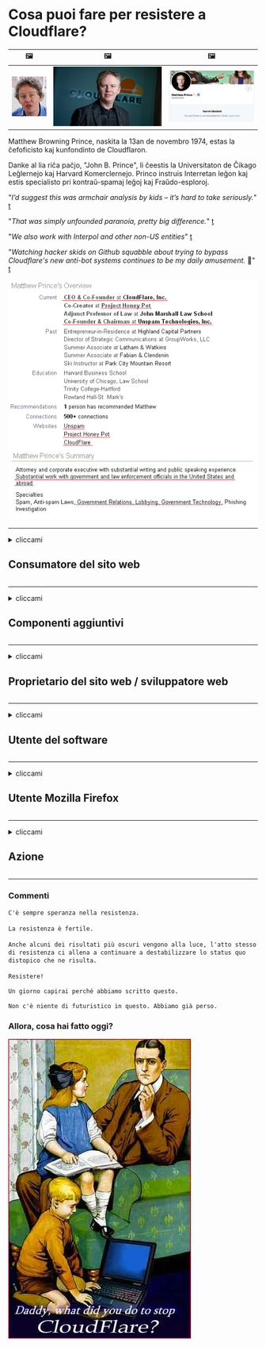 # Cosa puoi fare per resistere a Cloudflare?

| 🖼 | 🖼 | 🖼 |
| --- | --- | --- |
| ![](../image/matthew_prince_teen.jpg) | ![](../image/matthew_prince.jpg) | ![](../image/blockedbymatthewprince.jpg) |


Matthew Browning Prince, naskita la 13an de novembro 1974, estas la ĉefoficisto kaj kunfondinto de Cloudflaron.

Danke al lia riĉa paĉjo, "John B. Prince", li ĉeestis la Universitaton de Ĉikago Leĝlernejo kaj Harvard Komerclernejo.
Princo instruis Interretan leĝon kaj estis specialisto pri kontraŭ-spamaj leĝoj kaj Fraŭdo-esploroj.


"*I’d suggest this was armchair analysis by kids – it’s hard to take seriously.*" [t](https://www.theguardian.com/technology/2015/nov/19/cloudflare-accused-by-anonymous-helping-isis)

"*That was simply unfounded paranoia, pretty big difference.*"  [t](https://twitter.com/xxdesmus/status/992757936123359233)

"*We also work with Interpol and other non-US entities*" [t](https://twitter.com/eastdakota/status/1203028504184360960)

"*Watching hacker skids on Github squabble about trying to bypass Cloudflare's new anti-bot systems continues to be my daily amusement.* 🍿" [t](https://twitter.com/eastdakota/status/1273277839102656515)


![](../image/whoismp.jpg)

---


<details>
<summary>cliccami

## Consumatore del sito web
</summary>


- Se il sito web che ti piace utilizza Cloudflare, digli di non usare Cloudflare.
  - Piagnucolare sui social media come Facebook, Reddit, Twitter o Mastodon non fa differenza. [Le azioni sono più rumorose degli hashtag.](https://twitter.com/phyzonloop/status/1274132092490862594)
  - Prova a contattare il proprietario del sito web se vuoi renderti utile.

[Cloudflare ha detto](https://github.com/Eloston/ungoogled-chromium/issues/783):
```
Ti consigliamo di contattare gli amministratori per i servizi o i siti specifici con cui riscontri problemi e di condividere la tua esperienza.
```

[Se non lo chiedi, il proprietario del sito web non conoscerà mai questo problema.](../PEOPLE.md)

![](../image/liberapay.jpg)

[Esempio di successo](https://counterpartytalk.org/t/turn-off-cloudflare-on-counterparty-co-plz/164/5).<br>
Hai un problema? [Alza la voce adesso.](https://github.com/maraoz/maraoz.github.io/issues/1) Esempio sotto.

```
Stai solo aiutando la censura aziendale e la sorveglianza di massa.
http://crimeflare.eu.org
```

```
La tua pagina web si trova nel giardino privato recintato che abusa della privacy di CloudFlare.
http://crimeflare.eu.org
```

- Prenditi del tempo per leggere l'informativa sulla privacy del sito web.
  - se il sito Web è dietro Cloudflare o il sito Web utilizza servizi collegati a Cloudflare.

Deve spiegare cos'è "Cloudflare" e chiedere il permesso di condividere i tuoi dati con Cloudflare. In caso contrario, si verificherà una violazione della fiducia e il sito Web in questione dovrebbe essere evitato.

[Un esempio di politica sulla privacy accettabile è qui](https://archive.is/bDlTz) ("Subprocessors" > "Entity Name")

```
Ho letto la tua informativa sulla privacy e non riesco a trovare la parola Cloudflare.
Mi rifiuto di condividere i dati con te se continui a fornire i miei dati a Cloudflare.
http://crimeflare.eu.org
```

Questo è un esempio di politica sulla privacy che non contiene la parola Cloudflare.
[Liberland Jobs](https://archive.is/daKIr) [privacy policy](https://docsend.com/view/feiwyte):

![](../image/cfwontobey.jpg)

Cloudflare ha la propria politica sulla privacy.
[Cloudflare ama fare sesso con le persone.](https://www.reddit.com/r/GamerGhazi/comments/2s64fe/be_wary_reporting_to_cloudflare/)

Ecco un buon esempio per il modulo di registrazione del sito web.
AFAIK, zero sito web lo fa. Ti fiderai di loro?

```
Facendo clic su "Iscriviti a XYZ", accetti i nostri termini di servizio e l'informativa sulla privacy.
Accetti inoltre di condividere i tuoi dati con Cloudflare e accetti anche l'informativa sulla privacy di cloudflare.
Se Cloudflare perde le tue informazioni o non ti consente di connetterti ai nostri server, non è colpa nostra. [*]

[ Iscriviti ] [ non sono d'accordo ]
```
[*] [PEOPLE.md](../PEOPLE.md)


- Cerca di non usare il loro servizio. Ricorda che sei osservato da Cloudflare.
  - ["I'm in your TLS, sniffin' your passworz"](../image/iminurtls.jpg)

- Cerca un altro sito web. Ci sono alternative e opportunità su Internet!

- Convinci i tuoi amici a usare Tor ogni giorno.
  - L'anonimato dovrebbe essere lo standard di Internet aperto!
  - [Nota che al progetto Tor non piace questo progetto.](../HISTORY.md)

</details>

------

<details>
<summary>cliccami

## Componenti aggiuntivi
</summary>

- Se il tuo browser è Firefox, Tor Browser o Ungoogled Chromium, utilizza uno di questi componenti aggiuntivi di seguito.
  - Se desideri aggiungere un altro nuovo componente aggiuntivo, chiedilo prima.


| Nome | Sviluppatore | Supporto | Può bloccare | Può notificare | Chrome |
| -------- | -------- | -------- | -------- | -------- | -------- |
| [Bloku Cloudflaron MITM-Atakon](../subfiles/addon/bcma.md) | #Addon | [ ? ](http://crimeflare.eu.org/) | **sì**     | **sì**     |  **sì** |
| [Ĉu ligoj estas vundeblaj al MITM-atako?](../subfiles/addon/ismm.md) | #Addon | [ ? ](http://crimeflare.eu.org/) | No     | **sì**     |  **sì** |
| [Ĉu ĉi tiuj ligoj blokos Tor-uzanton?](../subfiles/addon/isat.md) | #Addon | [ ? ](http://crimeflare.eu.org/) | No     | **sì**     |  **sì** |
| [Block Cloudflare MITM Attack](https://trac.torproject.org/projects/tor/attachment/ticket/24351/block_cloudflare_mitm_attack-1.0.14.1-an%2Bfx.xpi)<br>[**DELETED BY TOR PROJECT**](../HISTORY.md) | nullius | [ ? ](../tool/block_cloudflare_mitm_fx), [Link](http://crimeflare.eu.org/) | **sì**     | **sì**     |  No |
| [TPRB](http://sw.nnpaefp7pkadbxxkhz2agtbv2a4g5sgo2fbmv3i7czaua354334uqqad.onion/) | Sw | [ ? ](http://sw.nnpaefp7pkadbxxkhz2agtbv2a4g5sgo2fbmv3i7czaua354334uqqad.onion/) | **sì**     | **sì**     |  No |
| [Detect Cloudflare](https://addons.mozilla.org/en-US/firefox/addon/detect-cloudflare/) | Frank Otto | [ ? ](https://github.com/traktofon/cf-detect) | No     | **sì**     |  No |
| [True Sight](https://addons.mozilla.org/en-US/firefox/addon/detect-cloudflare-plus/) | claustromaniac | [ ? ](https://github.com/claustromaniac/detect-cloudflare-plus) | No     | **sì**     |  No |
| [Which Cloudflare datacenter am I visiting?](https://addons.mozilla.org/en-US/firefox/addon/cf-pop/) | 依云 | [ ? ](https://github.com/lilydjwg/cf-pop) | No     | **sì**     |  No |


- "Decentraleyes" può interrompere la connessione a "CDNJS (Cloudflare)".
  - Impedisce a molte richieste di raggiungere le reti e serve file locali per evitare che i siti si interrompano.
  - Lo sviluppatore ha risposto: "[very concerning indeed](https://github.com/Synzvato/decentraleyes/issues/236#issuecomment-352049501)", "[widespread usage severely centralizes the web](https://github.com/Synzvato/decentraleyes/issues/251#issuecomment-366752049)"

- [Puoi anche rimuovere o diffidare del certificato Cloudflare dalla tua autorità di certificazione (CA).](https://www.ssl.com/how-to/remove-root-certificate-firefox/)

</details>

------

<details>
<summary>cliccami

## Proprietario del sito web / sviluppatore web
</summary>


![](../image/word_cloudflarefree.jpg)

- Non utilizzare la soluzione Cloudflare, punto.
  - Puoi fare di meglio, vero? [Ecco come rimuovere abbonamenti, piani, domini o account Cloudflare.](https://support.cloudflare.com/hc/en-us/articles/200167776-Removing-subscriptions-plans-domains-or-accounts)

| 🖼 | 🖼 |
| --- | --- |
| ![](../image/htmlalertcloudflare.jpg) | ![](../image/htmlalertcloudflare2.jpg) |

- Desideri più clienti? Sai cosa fare. Il suggerimento è "sopra la linea".
  - [Ciao, hai scritto "Prendiamo sul serio la tua privacy" ma ho ricevuto "Errore 403 Proxy anonimo proibito non consentito".](https://it.slashdot.org/story/19/02/19/0033255/stop-saying-we-take-your-privacy-and-security-seriously) Perché stai bloccando Tor o VPN? E perché stai bloccando le email temporanee?

![](../image/anonexist.jpg)

- L'uso di Cloudflare aumenterà le possibilità di un'interruzione. I visitatori non possono accedere al tuo sito web se il tuo server è inattivo o Cloudflare è inattivo.
  - [Pensavi davvero che Cloudflare non andasse mai giù?](https://www.ibtimes.com/cloudflare-down-not-working-sites-producing-504-gateway-timeout-errors-2618008) [Another](https://twitter.com/Jedduff/status/1097875615997399040) [sample](https://twitter.com/search?f=tweets&vertical=default&q=Cloudflare%20is%20having%20problems). [Need more](../PEOPLE.md)?

![](../image/cloudflareinternalerror.jpg)

- L'utilizzo di Cloudflare per eseguire il proxy del tuo "servizio API", "server di aggiornamento software" o "feed RSS" danneggerà il tuo cliente. Un cliente ti ha chiamato e ti ha detto "Non posso più usare la tua API" e non hai idea di cosa stia succedendo. Cloudflare può bloccare silenziosamente il tuo cliente. Pensi che vada bene?
  - Esistono molti client di lettura RSS e servizi in linea di lettori RSS. Perché pubblichi feed RSS se non permetti alle persone di iscriversi?

![](../image/rssfeedovercf.jpg)

- Hai bisogno di un certificato HTTPS? Usa "Let's Encrypt" o semplicemente acquistalo dalla società CA.

- Hai bisogno di un server DNS? Non riesci a configurare il tuo server? Che ne dici di loro: [Hurricane Electric Free DNS](https://dns.he.net/), [Dyn.com](https://dyn.com/dns/), [1984 Hosting](https://www.1984hosting.com/), [Afraid.Org (L'amministratore elimina il tuo account se usi TOR)](https://freedns.afraid.org/)
  - [Alternativoj al DNS](../subfiles/alternative/domaindns.md)

- Cerchi un servizio di hosting? Solo gratis? Che ne dici di loro: [Onion Service](http://vww6ybal4bd7szmgncyruucpgfkqahzddi37ktceo3ah7ngmcopnpyyd.onion/en/security/network-security/tor/onionservices-best-practices), [Free Web Hosting Area](https://freewha.com/), [Autistici/Inventati Web Site Hosting](https://www.autinv5q6en4gpf4.onion/services/website), [Github Pages](https://pages.github.com/), [Surge](https://surge.sh/)
  - [Alternative a Cloudflare](../subfiles/alternative/cloudflare.md)

- Stai usando "cloudflare-ipfs.com"? [Sai che IPFS di Cloudflare è dannoso?](../PEOPLE.md)

- Installa Web Application Firewall come OWASP e Fail2Ban sul tuo server e configuralo correttamente.
  - Bloccare Tor non è una soluzione. Non punire tutti solo per i piccoli utenti cattivi.

- Reindirizza o impedisce agli utenti di "Cloudflare Warp" di accedere al tuo sito web. E fornisci una ragione se puoi.

> Elenco IP: "[Gli attuali intervalli IP di Cloudflare](cloudflare_inc/)"

> A: Bloccali e basta

```
server {
...
deny 173.245.48.0/20;
deny 103.21.244.0/22;
deny 103.22.200.0/22;
deny 103.31.4.0/22;
deny 141.101.64.0/18;
deny 108.162.192.0/18;
deny 190.93.240.0/20;
deny 188.114.96.0/20;
deny 197.234.240.0/22;
deny 198.41.128.0/17;
deny 162.158.0.0/15;
deny 104.16.0.0/12;
deny 172.64.0.0/13;
deny 131.0.72.0/22;
deny 2400:cb00::/32;
deny 2606:4700::/32;
deny 2803:f800::/32;
deny 2405:b500::/32;
deny 2405:8100::/32;
deny 2a06:98c0::/29;
deny 2c0f:f248::/32;
...
}
```

> B: Reindirizza alla pagina di avviso

```
http {
...
geo $iscf {
default 0;
173.245.48.0/20 1;
103.21.244.0/22 1;
103.22.200.0/22 1;
103.31.4.0/22 1;
141.101.64.0/18 1;
108.162.192.0/18 1;
190.93.240.0/20 1;
188.114.96.0/20 1;
197.234.240.0/22 1;
198.41.128.0/17 1;
162.158.0.0/15 1;
104.16.0.0/12 1;
172.64.0.0/13 1;
131.0.72.0/22 1;
2400:cb00::/32 1;
2606:4700::/32 1;
2803:f800::/32 1;
2405:b500::/32 1;
2405:8100::/32 1;
2a06:98c0::/29 1;
2c0f:f248::/32 1;
}
...
}

server {
...
if ($iscf) {rewrite ^ https://example.com/cfwsorry.php;}
...
}

<?php
header('HTTP/1.1 406 Not Acceptable');
echo <<<CLOUDFLARED
Thank you for visiting ourwebsite.com!<br />
We are sorry, but we can't serve you because your connection is being intercepted by Cloudflare.<br />
Please read http://crimeflare.eu.org for more information.<br />
CLOUDFLARED;
die();
```

- Configura Tor Onion Service o I2P insite se credi nella libertà e accetti utenti anonimi.

- Chiedi consiglio ad altri operatori di siti web doppi Clearnet / Tor e fai amicizia anonima!

</details>

------

<details>
<summary>cliccami

## Utente del software
</summary>


- Discord sta usando CloudFlare. Alternative? Noi raccomandiamo [**Briar** (Android)](https://f-droid.org/en/packages/org.briarproject.briar.android/), [Ricochet (PC)](https://ricochet.im/), [Tox + Tor (Android/PC)](https://tox.chat/download.html)
  - Briar include il demone Tor in modo da non dover installare Orbot.
  - Gli sviluppatori di Qwtch, Open Privacy, hanno eliminato il progetto stop_cloudflare dal loro servizio git senza preavviso.

- Se usi Debian GNU / Linux, o qualsiasi derivato, iscriviti: [bug #831835](https://bugs.debian.org/cgi-bin/bugreport.cgi?bug=831835). E se puoi, aiuta a verificare la patch e aiuta il manutentore a giungere alla giusta conclusione sul fatto che debba essere accettata.

- Consiglia sempre questi browser.

| Nome | Sviluppatore | Supporto | Commento |
| -------- | -------- | -------- | -------- |
| [Ungoogled-Chromium](https://ungoogled-software.github.io/ungoogled-chromium-binaries/) | Eloston | [ ? ](https://github.com/Eloston/ungoogled-chromium) | PC (Win, Mac, Linux)  _!Tor_ |
| [Bromite](https://www.bromite.org/fdroid) | Bromite | [ ? ](https://github.com/bromite/bromite/issues) | Android  _!Tor_ |
| [Tor Browser](https://www.torproject.org/download/) | Tor Project | [ ? ](https://support.torproject.org/) | PC (Win, Mac, Linux)  _Tor_|
| [Tor Browser Android](https://www.torproject.org/download/) | Tor Project | [ ? ](https://support.torproject.org/) | Android  _Tor_|
| [Onion Browser](https://itunes.apple.com/us/app/onion-browser/id519296448?mt=8) | Mike Tigas | [ ? ](https://github.com/OnionBrowser/OnionBrowser/issues) | Apple iOS  _Tor_|
| [GNU/Icecat](https://www.gnu.org/software/gnuzilla/) | GNU | [ ? ](https://www.gnu.org/software/gnuzilla/) | PC (Linux) |
| [IceCatMobile](https://f-droid.org/en/packages/org.gnu.icecat/) | GNU | [ ? ](https://lists.gnu.org/mailman/listinfo/bug-gnuzilla) | Android |
| [Iridium Browser](https://iridiumbrowser.de/about/) | Iridium | [ ? ](https://github.com/iridium-browser/iridium-browser/) | PC (Win, Mac, Linux, OpenBSD) |


La privacy di altri software è imperfetta. Questo non significa che il browser Tor sia "perfetto".
Non esiste sicurezza al 100% né privacy al 100% su Internet e sulla tecnologia.

- Non vuoi usare Tor? Puoi usare qualsiasi browser con Tor daemon.
  - [Nota che al progetto Tor non piace questo.](https://support.torproject.org/tbb/tbb-9/) Usa Tor Browser se sei in grado di farlo.
- [Come usare Chromium con Tor](../subfiles/chromium_tor.md)


Parliamo della privacy di altri software.

- [Se hai davvero bisogno di usare Firefox, seleziona "Firefox ESR".](https://www.mozilla.org/en-US/firefox/organizations/)
  - [Firefox - Spyware Watchdog](https://spyware.neocities.org/articles/firefox.html)
  - [Firefox rifiuta la libertà di parola, vieta la libertà di parola](https://web.archive.org/web/20200423010026/https://reclaimthenet.org/firefox-rejects-free-speech-bans-free-speech-commenting-plugin-dissenter-from-its-extensions-gallery/)
  - ["100+ voti negativi. Sembra che chiedere a una società di software di attenersi a ... il software è semplicemente troppo in questi giorni."](https://old.reddit.com/r/firefox/comments/gutdiw/weve_got_work_to_do_the_mozilla_blog/fslbbb6/)
  - [Uh, perché Firefox mi mostra i link sponsorizzati nella mia barra degli URL?](https://www.reddit.com/r/firefox/comments/jybx2w/uh_why_is_firefox_showing_me_sponsored_links_in/)
  - [Mozilla - Devil Incarnate](https://digdeeper.neocities.org/ghost/mozilla.html)

- [Ricorda, Mozilla utilizza il servizio Cloudflare.](https://www.robtex.com/dns-lookup/www.mozilla.org) [Stanno anche utilizzando il servizio DNS di Cloudflare sul loro prodotto.](https://www.theregister.co.uk/2018/03/21/mozilla_testing_dns_encryption/)

- [Mozilla ha ufficialmente rifiutato questo ticket.](https://bugzilla.mozilla.org/show_bug.cgi?id=1426618)

- [Firefox Focus è uno scherzo.](https://github.com/mozilla-mobile/focus-android/issues/1743) [Hanno promesso di disattivare la telemetria ma l'hanno cambiata.](https://github.com/mozilla-mobile/focus-android/issues/4210)

- [Lo sviluppatore PaleMoon / Basilisk ama Cloudflare.](https://github.com/mozilla-mobile/focus-android/issues/1743#issuecomment-345993097)
  - [Il server di archivio di Pale Moon ha violato e diffuso malware per 18 mesi](https://www.reddit.com/r/privacytoolsIO/comments/cc808y/pale_moons_archive_server_hacked_and_spread/)
  - Odia anche gli utenti di Tor - "[Lascia che sia ostile a Tor. Penso che la maggior parte dei siti dovrebbe essere ostile nei confronti di Tor considerando il suo fattore di abuso estremamente elevato.](https://github.com/yacy/yacy_search_server/issues/314#issuecomment-565932097)"

- [Waterfox ha un grave problema con i "telefoni domestici"](https://spyware.neocities.org/articles/waterfox.html)

- [Google Chrome è uno spyware.](https://www.gnu.org/proprietary/malware-google.en.html)
  - [Google profila la tua attività.](https://spyware.neocities.org/articles/chrome.html)

- [SRWare Iron effettua troppi telefoni per la connessione domestica.](https://spyware.neocities.org/articles/iron.html) Si collega anche a domini Google.

- [Brave Browser autorizza i tracker di Facebook / Twitter.](https://www.bleepingcomputer.com/news/security/facebook-twitter-trackers-whitelisted-by-brave-browser/)
  - [Ecco altri problemi.](https://spyware.neocities.org/articles/brave.html)
  - [ID affiliato binance](https://twitter.com/cryptonator1337/status/1269594587716374528)

- [Microsoft Edge consente a Facebook di eseguire il codice Flash dietro le spalle degli utenti.](https://www.zdnet.com/article/microsoft-edge-lets-facebook-run-flash-code-behind-users-backs/)

- [Vivaldi non rispetta la tua privacy.](https://spyware.neocities.org/articles/vivaldi.html)

- [Livello spyware Opera: estremamente alto](https://spyware.neocities.org/articles/opera.html)

- Apple iOS: [Non dovresti usare affatto iOS, principalmente perché è malware.](https://www.gnu.org/proprietary/malware-apple.html)

Pertanto si consiglia solo la tabella sopra. Nient'altro.

</details>

------

<details>
<summary>cliccami

## Utente Mozilla Firefox
</summary>


- "Firefox Nightly" invierà informazioni a livello di debug ai server Mozilla senza metodo di disattivazione.
  - [I server Mozilla stanno dietro a Cloudflare](https://www.digwebinterface.com/?hostnames=www.mozilla.org%0D%0Amozilla.cloudflare-dns.com&type=&ns=resolver&useresolver=8.8.4.4&nameservers=)

- È possibile impedire a Firefox di connettersi ai server Mozilla.
  - [Guida ai modelli di criteri di Mozilla](https://github.com/mozilla/policy-templates/blob/master/README.md)
  - Tieni presente che questo trucco potrebbe smettere di funzionare nella versione successiva perché a Mozilla piace inserirsi nella whitelist.
  - Usa il firewall e il filtro DNS per bloccarli completamente.

"`/distribution/policies.json`"

>     "WebsiteFilter": {
> 		"Block": [
> 		"*://*.mozilla.com/*",
> 		"*://*.mozilla.net/*",
> 		"*://*.mozilla.org/*",
> 		"*://webcompat.com/*",
> 		"*://*.firefox.com/*",
> 		"*://*.thunderbird.net/*",
> 		"*://*.cloudflare.com/*"
> 		]
>     },


- ~~Segnala un bug sul tracker di mozilla, dicendo loro di non usare Cloudflare.~~ C'era una segnalazione di bug su bugzilla. Molte persone hanno pubblicato la loro preoccupazione, tuttavia il bug è stato nascosto dall'amministratore nel 2018.

- Puoi disabilitare DoH in Firefox.
  - [Cambia il provider DNS predefinito di Firefox](../subfiles/change-firefox-dns.md)

![](../image/firefoxdns.jpg)

- [Se desideri utilizzare DNS non ISP, considera l'utilizzo del servizio DNS OpenNIC Tier2 o uno qualsiasi dei servizi DNS non Cloudflare.](https://wiki.opennic.org/start)
![](../image/opennic.jpg)
  - Blocca Cloudflare con DNS. [Crimeflare DNS](../subfiles/service/publicdns.md)

- Puoi usare Tor come risolutore DNS. [Se non sei un esperto di Tor, fai una domanda qui.](https://tor.stackexchange.com/)

> **Come?**
> 1. Scarica Tor e installalo sul tuo computer.
> 2. Aggiungi questa riga al file "torrc".
> DNSPort 127.0.0.1:53
> 3. Riavvia Tor.
> 4. Imposta il server DNS del tuo computer su "127.0.0.1".

</details>

------

<details>
<summary>cliccami

## Azione
</summary>


- Parla agli altri intorno a te dei pericoli di Cloudflare.

- [Aiutaci a migliorare questo repository.](http://crimeflare.eu.org)
  - Entrambe le liste, gli argomenti contro e i dettagli.

- [Documenta e rendi molto pubblico dove le cose vanno storte con Cloudflare (e società simili), assicurandoti di menzionare questo repository quando lo fai](http://crimeflare.eu.org) :)

- Fai in modo che più persone utilizzino Tor per impostazione predefinita in modo che possano sperimentare il Web dalla prospettiva di diverse parti del mondo.

- Avviare gruppi, nei social media e nel Meatspace, dedicati a liberare il mondo da Cloudflare.

- Dove appropriato, collegarsi a questi gruppi in questo archivio: questo può essere un luogo per il coordinamento lavorando insieme come gruppi.

- [Avvia una cooperativa in grado di fornire un'alternativa non aziendale significativa a Cloudflare.](../subfiles/alternative/cloudflare.md)

- Facci sapere di eventuali alternative per aiutare almeno a fornire una difesa a più livelli contro Cloudflare.

- Se sei un cliente Cloudflare, configura le tue impostazioni sulla privacy e attendi che le violino.
  - [Quindi sottoporli a addebiti per violazione di spam / privacy.](https://twitter.com/thexpaw/status/1108424723233419264)

- Se ti trovi negli Stati Uniti d'America e il sito web in questione è una banca o un contabile, prova a esercitare pressioni legali ai sensi del Gramm-Leach-Bliley Act o dell'Americans with DIsabilities Act e riferiscici fino a che punto sei arrivato .

- Se il sito web è un sito governativo, prova a esercitare pressioni legali sotto il 1 ° emendamento della Costituzione degli Stati Uniti.

- Se sei cittadino dell'UE, contatta il sito web per inviare i tuoi dati personali ai sensi del Regolamento generale sulla protezione dei dati. Se si rifiutano di darti le tue informazioni, questa è una violazione della legge.

- Per le aziende che dichiarano di offrire un servizio sul proprio sito Web, provare a segnalarle come "falsa pubblicità" alle organizzazioni per la protezione dei consumatori e BBB. I siti Web Cloudflare sono serviti dai server Cloudflare.

- [L'ITU suggerisce nel contesto degli Stati Uniti che Cloudflare sta iniziando a diventare abbastanza grande da far cadere la legge antitrust su di loro.](https://www.itu.int/en/ITU-T/Workshops-and-Seminars/20181218/Documents/Geoff_Huston_Presentation.pdf)

- È concepibile che la versione 4 della GNU GPL possa includere una disposizione contro la memorizzazione del codice sorgente dietro un tale servizio, richiedendo per tutti i programmi GPLv4 e successivi che almeno il codice sorgente sia accessibile tramite un mezzo che non discrimina gli utenti Tor.

- [Se vi uzas Mastodon bonvolu sekvi la konton Mitigator](../subfiles/service/altlink.md).

</details>

------

### Commenti

```
C'è sempre speranza nella resistenza.

La resistenza è fertile.

Anche alcuni dei risultati più oscuri vengono alla luce, l'atto stesso di resistenza ci allena a continuare a destabilizzare lo status quo distopico che ne risulta.

Resistere!
```

```
Un giorno capirai perché abbiamo scritto questo.
```

```
Non c'è niente di futuristico in questo. Abbiamo già perso.
```

### Allora, cosa hai fatto oggi?


![](../image/stopcf.jpg)
